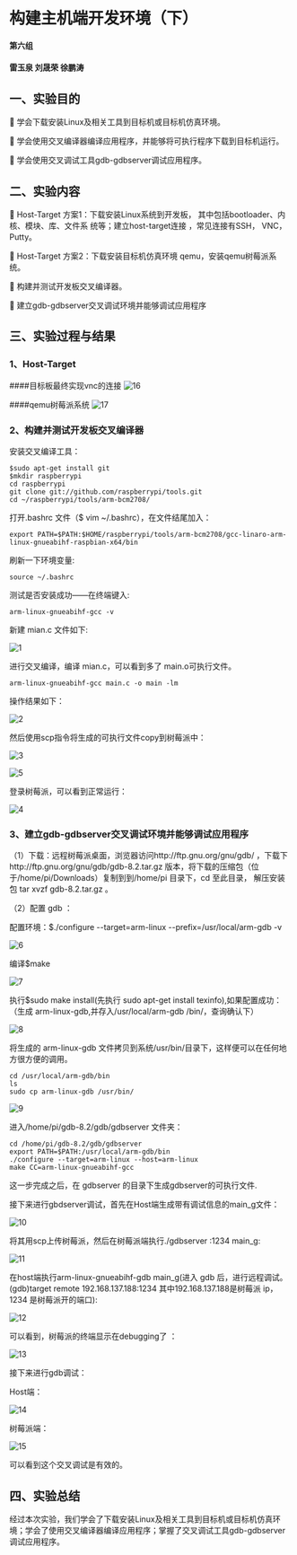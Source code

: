 # 构建主机端开发环境（下）

#### 第六组

#### 雷玉泉  刘晟荣  徐鹏涛



## 一、实验目的
 学会下载安装Linux及相关工具到目标机或目标机仿真环境。 

 学会使用交叉编译器编译应用程序，并能够将可执行程序下载到目标机运行。 

 学会使用交叉调试工具gdb-gdbserver调试应用程序。 


## 二、实验内容

 Host-Target 方案1：下载安装Linux系统到开发板， 其中包括bootloader、内核、模块、库、文件系 统等；建立host-target连接 ，常见连接有SSH， VNC，Putty。 

 Host-Target 方案2：下载安装目标机仿真环境 qemu，安装qemu树莓派系统。 

 构建并测试开发板交叉编译器。 

 建立gdb-gdbserver交叉调试环境并能够调试应用程序

## 三、实验过程与结果

### 1、Host-Target

####目标板最终实现vnc的连接
![16](16.jpg)

####qemu树莓派系统
![17](17.png)


### 2、构建并测试开发板交叉编译器 
安装交叉编译工具：
```
$sudo apt-get install git  
$mkdir raspberrypi   
cd raspberrypi 
git clone git://github.com/raspberrypi/tools.git 
cd ~/raspberrypi/tools/arm-bcm2708/ 
```
打开.bashrc 文件（$ vim ~/.bashrc），在文件结尾加入：
```
export PATH=$PATH:$HOME/raspberrypi/tools/arm-bcm2708/gcc-linaro-arm-linux-gnueabihf-raspbian-x64/bin 
```
刷新一下环境变量:
```
source ~/.bashrc
```
测试是否安装成功——在终端键入:
```
arm-linux-gnueabihf-gcc -v 
```
新建 mian.c 文件如下:

![1](1.png)

进行交叉编译，编译 mian.c，可以看到多了 main.o可执行文件。 
```
arm-linux-gnueabihf-gcc main.c -o main -lm 
```
操作结果如下：

![2](2.png)

然后使用scp指令将生成的可执行文件copy到树莓派中：

![3](3.png)

![5](5.png)

登录树莓派，可以看到正常运行：

![4](4.png)

### 3、建立gdb-gdbserver交叉调试环境并能够调试应用程序

（1）下载：远程树莓派桌面，浏览器访问http://ftp.gnu.org/gnu/gdb/ ，下载下http://ftp.gnu.org/gnu/gdb/gdb-8.2.tar.gz 版本，将下载的压缩包（位于/home/pi/Downloads）复制到到/home/pi 目录下，cd 至此目录， 解压安装包 tar xvzf gdb-8.2.tar.gz 。

（2）配置 gdb ：

配置环境：$./configure --target=arm-linux --prefix=/usr/local/arm-gdb -v 

![6](6.png)

编译$make

![7](7.png)

执行$sudo make install(先执行 sudo apt-get install texinfo),如果配置成功：（生成 arm-linux-gdb,并存入/usr/local/arm-gdb /bin/，查询确认下） 

![8](8.png)

将生成的 arm-linux-gdb 文件拷贝到系统/usr/bin/目录下，这样便可以在任何地方很方便的调用。  
```
cd /usr/local/arm-gdb/bin 
ls 
sudo cp arm-linux-gdb /usr/bin/ 
```
![9](9.png)

进入/home/pi/gdb-8.2/gdb/gdbserver 文件夹： 
```
cd /home/pi/gdb-8.2/gdb/gdbserver 
export PATH=$PATH:/usr/local/arm-gdb/bin 
./configure --target=arm-linux --host=arm-linux 
make CC=arm-linux-gnueabihf-gcc
```

这一步完成之后，在 gdbserver 的目录下生成gdbserver的可执行文件. 

接下来进行gbdserver调试，首先在Host端生成带有调试信息的main_g文件：

![10](10.png)

将其用scp上传树莓派，然后在树莓派端执行./gdbserver :1234 main_g:

![11](11.png)

在host端执行arm-linux-gnueabihf-gdb main_g(进入 gdb 后，进行远程调试。(gdb)target remote 192.168.137.188:1234  其中192.168.137.188是树莓派 ip，1234 是树莓派开的端口):

![12](12.png)

可以看到，树莓派的终端显示在debugging了 ：

![13](13.png)

接下来进行gdb调试：

Host端：

![14](14.png)

树莓派端：

![15](15.png)

可以看到这个交叉调试是有效的。 

## 四、实验总结

经过本次实验，我们学会了下载安装Linux及相关工具到目标机或目标机仿真环境；学会了使用交叉编译器编译应用程序；掌握了交叉调试工具gdb-gdbserver调试应用程序。 


